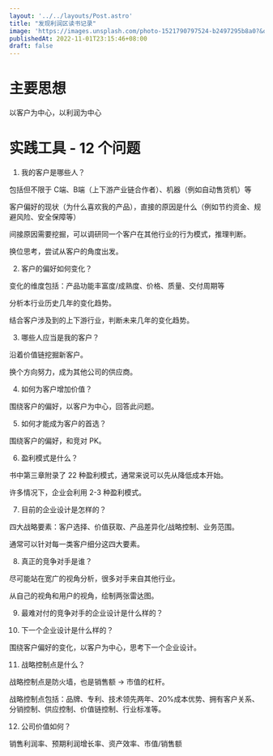 ```yaml
---
layout: '../../layouts/Post.astro'
title: "发现利润区读书记录"
image: 'https://images.unsplash.com/photo-1521790797524-b2497295b8a0?&q=10'
publishedAt: 2022-11-01T23:15:46+08:00
draft: false
---
```


# 主要思想

以客户为中心，以利润为中心

# 实践工具 - 12 个问题

1. 我的客户是哪些人？

包括但不限于 C端、B端（上下游产业链合作者）、机器（例如自动售货机）等

客户偏好的现状（为什么喜欢我的产品），直接的原因是什么（例如节约资金、规避风险、安全保障等）

间接原因需要挖掘，可以调研同一个客户在其他行业的行为模式，推理判断。

换位思考，尝试从客户的角度出发。

2. 客户的偏好如何变化？

变化的维度包括：产品功能丰富度/成熟度、价格、质量、交付周期等

分析本行业历史几年的变化趋势。

结合客户涉及到的上下游行业，判断未来几年的变化趋势。

3. 哪些人应当是我的客户？

沿着价值链挖掘新客户。

换个方向努力，成为其他公司的供应商。

4. 如何为客户增加价值？

围绕客户的偏好，以客户为中心，回答此问题。

5. 如何才能成为客户的首选？

围绕客户的偏好，和竞对 PK。

6. 盈利模式是什么？

书中第三章附录了 22 种盈利模式，通常来说可以先从降低成本开始。

许多情况下，企业会利用 2-3 种盈利模式。

7. 目前的企业设计是怎样的？

四大战略要素：客户选择、价值获取、产品差异化/战略控制、业务范围。

通常可以针对每一类客户细分这四大要素。

8. 真正的竞争对手是谁？

尽可能站在宽广的视角分析，很多对手来自其他行业。

从自己的视角和用户的视角，绘制两张雷达图。

9. 最难对付的竞争对手的企业设计是什么样的？

10. 下一个企业设计是什么样的？

围绕客户偏好的变化，以客户为中心，思考下一个企业设计。

11. 战略控制点是什么？

战略控制点是防火墙，也是销售额 -> 市值的杠杆。

战略控制点包括：品牌、专利、技术领先两年、20%成本优势、拥有客户关系、分销控制、供应控制、价值链控制、行业标准等。

12. 公司价值如何？

销售利润率、预期利润增长率、资产效率、市值/销售额

